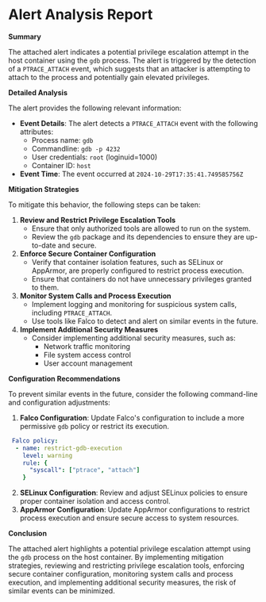 **Alert Analysis Report**
==========================

**Summary**

The attached alert indicates a potential privilege escalation attempt in the host container using the `gdb` process. The alert is triggered by the detection of a `PTRACE_ATTACH` event, which suggests that an attacker is attempting to attach to the process and potentially gain elevated privileges.

**Detailed Analysis**

The alert provides the following relevant information:

* **Event Details**: The alert detects a `PTRACE_ATTACH` event with the following attributes:
	+ Process name: `gdb`
	+ Commandline: `gdb -p 4232`
	+ User credentials: `root` (loginuid=1000)
	+ Container ID: `host`
* **Event Time**: The event occurred at `2024-10-29T17:35:41.749585756Z`

**Mitigation Strategies**

To mitigate this behavior, the following steps can be taken:

1. **Review and Restrict Privilege Escalation Tools**
	* Ensure that only authorized tools are allowed to run on the system.
	* Review the `gdb` package and its dependencies to ensure they are up-to-date and secure.
2. **Enforce Secure Container Configuration**
	* Verify that container isolation features, such as SELinux or AppArmor, are properly configured to restrict process execution.
	* Ensure that containers do not have unnecessary privileges granted to them.
3. **Monitor System Calls and Process Execution**
	* Implement logging and monitoring for suspicious system calls, including `PTRACE_ATTACH`.
	* Use tools like Falco to detect and alert on similar events in the future.
4. **Implement Additional Security Measures**
	* Consider implementing additional security measures, such as:
		+ Network traffic monitoring
		+ File system access control
		+ User account management

**Configuration Recommendations**

To prevent similar events in the future, consider the following command-line and configuration adjustments:

1. **Falco Configuration**: Update Falco's configuration to include a more permissive `gdb` policy or restrict its execution.
```yaml
 Falco policy:
  - name: restrict-gdb-execution
    level: warning
    rule: {
      "syscall": ["ptrace", "attach"]
    }
```
2. **SELinux Configuration**: Review and adjust SELinux policies to ensure proper container isolation and access control.
3. **AppArmor Configuration**: Update AppArmor configurations to restrict process execution and ensure secure access to system resources.

**Conclusion**

The attached alert highlights a potential privilege escalation attempt using the `gdb` process on the host container. By implementing mitigation strategies, reviewing and restricting privilege escalation tools, enforcing secure container configuration, monitoring system calls and process execution, and implementing additional security measures, the risk of similar events can be minimized.